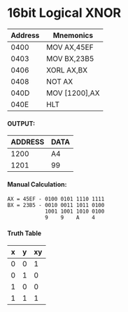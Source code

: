 # 16bit Logical XNOR

| Address | Mnemonics |
|---------|-----------|
| 0400 | MOV AX,45EF|
| 0403 | MOV BX,23B5|
| 0406|XORL AX,BX|
|0408|NOT AX|
|040D|MOV [1200],AX|
040E |HLT


#### OUTPUT:
| ADDRESS|DATA|
|---------|-----------|
1200 | A4
1201|99

#### Manual Calculation:

```
AX = 45EF - 0100 0101 1110 1111
BX = 23B5 - 0010 0011 1011 0100
            1001 1001 1010 0100
            9    9    A    4
```

#### Truth Table

| x | y | xy |
|---|---|----|
0 | 0 | 1
0 | 1 | 0
1 | 0 | 0
1 | 1 | 1